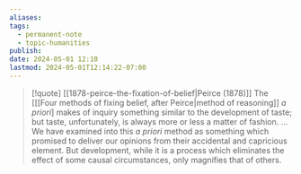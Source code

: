 ```yaml
---
aliases: 
tags:
  - permanent-note
  - topic-humanities
publish: 
date: 2024-05-01 12:10
lastmod: 2024-05-01T12:14:22-07:00
---
```

>[!quote] [[1878-peirce-the-fixation-of-belief|Peirce (1878)]]
>The \[[[Four methods of fixing belief, after Peirce|method of reasoning]] *a priori*] makes of inquiry something similar to the development of taste; but taste, unfortunately, is always more or less a matter of fashion. … We have examined into this *a priori* method as something which promised to deliver our opinions from their accidental and capricious element. But development, while it is a process which eliminates the effect of some causal circumstances, only magnifies that of others.

